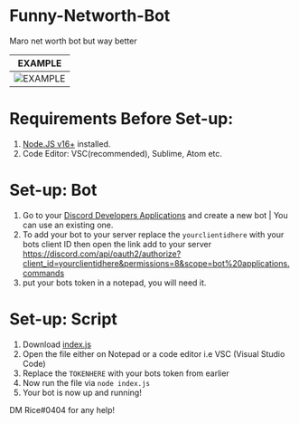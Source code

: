 # Funny-Networth-Bot
Maro net worth bot but way better


| EXAMPLE                                                                                              |
| ------------------------------------------------------------------------------------------------- |
| ![EXAMPLE](https://cdn.discordapp.com/attachments/815418855832551444/929942003687522374/unknown.png) |

# Requirements Before Set-up:

1. [Node.JS v16+](https://nodejs.org/en/) installed.
2. Code Editor: VSC(recommended), Sublime, Atom etc.

# Set-up: Bot

1. Go to your [Discord Developers Applications](https://discord.com/developers/applications) and create a new bot | You can use an existing one.
2. To add your bot to your server replace the `yourclientidhere` with your bots client ID then open the link add to your server 
https://discord.com/api/oauth2/authorize?client_id=yourclientidhere&permissions=8&scope=bot%20applications.commands
3. put your bots token in a notepad, you will need it.

# Set-up: Script
1. Download [index.js](https://github.com/Riceblade/Funny-Networth-Bot/blob/main/index.js)
2. Open the file either on Notepad or a code editor i.e VSC (Visual Studio Code)
3. Replace the `TOKENHERE` with your bots token from earlier
4. Now run the file via `node index.js`
5. Your bot is now up and running!

DM Rice#0404 for any help!
